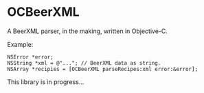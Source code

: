 OCBeerXML 
=========

A BeerXML parser, in the making, written in Objective-C.

Example:
```objc
NSError *error;
NSString *xml = @"..."; // BeerXML data as string.
NSArray *recipies = [OCBeerXML parseRecipes:xml error:&error];
```

This library is in progress...
